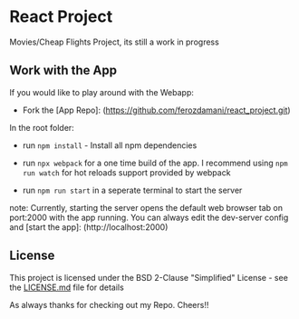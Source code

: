 # React Project

Movies/Cheap Flights Project, its still a work in progress  

## Work with the App

If you would like to play around with the Webapp:   

* Fork the [App Repo]: (https://github.com/ferozdamani/react_project.git)

In the root folder:

* run ```npm install``` - Install all npm dependencies

* run ```npx webpack``` for a one time build of the app. I recommend using ```npm run watch``` for hot reloads support provided by webpack

* run ```npm run start``` in a seperate terminal to start the server

note: Currently, starting the server opens the default web browser tab on port:2000 with the app running.
You can always edit the dev-server config and [start the app]: (http://localhost:2000) 

## License

This project is licensed under the BSD 2-Clause "Simplified" License - see the [LICENSE.md](LICENSE.md) file for details
  
As always thanks for checking out my Repo. Cheers!!  
